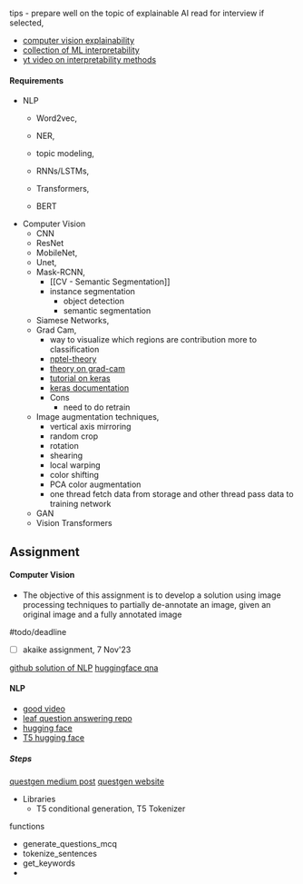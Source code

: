 tips - prepare well on the topic of explainable AI
read for interview if selected, 
- [computer vision explainability](https://christophm.github.io/interpretable-ml-book/index.html)
- [collection of ML interpretability](https://github.com/jphall663/awesome-machine-learning-interpretability)
- [yt video on interpretability methods](https://www.youtube.com/watch?v=Yg3q5x7yDeM)
#### Requirements
- NLP
	- Word2vec,
	- NER,
	- topic modeling,
		
	- RNNs/LSTMs,
	- Transformers,
	- BERT
- Computer Vision
	- CNN
	- ResNet
	- MobileNet,
	- Unet,
	- Mask-RCNN,
		- [[CV - Semantic Segmentation]]
		- instance segmentation
			- object detection
			- semantic segmentation
	- Siamese Networks,
	- Grad Cam,
		- way to visualize which regions are contribution more to classification
		- [nptel-theory](https://www.youtube.com/watch?v=VmbBnSv3otc)
		- [theory on grad-cam](https://www.youtube.com/watch?v=Y8mSngdQb9Q)
		- [tutorial on keras](https://www.youtube.com/watch?v=6YZoZ9Vtez0)
		- [keras documentation](https://keras.io/examples/vision/grad_cam/)
		- Cons
			- need to do retrain
	- Image augmentation techniques,
		- vertical axis mirroring
		- random crop
		- rotation
		- shearing 
		- local warping
		- color shifting
		- PCA color augmentation
		- one thread fetch data from storage and other thread pass data to training network
	- GAN
	- Vision Transformers


## Assignment

#### Computer Vision
- The objective of this assignment is to develop a solution using image processing techniques to partially de-annotate an image, given an original image and a fully annotated image

#todo/deadline
- [ ] akaike assignment, 7 Nov'23

[github solution of NLP](https://github.com/ramananstark/internship-assignment-nlp/blob/main/script.py)
[huggingface qna](https://huggingface.co/docs/transformers/tasks/question_answering)
#### NLP
- [good video](https://www.youtube.com/watch?v=tpxl-UnfmQc)
- [leaf question answering repo](https://github.com/KristiyanVachev/Leaf-Question-Generation/tree/main)
- [hugging face](https://huggingface.co/docs/transformers/tasks/multiple_choice)
- [T5 hugging face](https://huggingface.co/docs/transformers/model_doc/t5)

##### Steps
[questgen medium post](https://towardsdatascience.com/practical-ai-automatically-generate-multiple-choice-questions-mcqs-from-any-content-with-bert-2140d53a9bf5)
[questgen website](https://dashboard.questgen.ai/?code=ab5f662f-eef1-4dad-b91a-f93629f4097b)

- Libraries
	- T5 conditional generation, T5 Tokenizer

functions
- generate_questions_mcq
- tokenize_sentences
- get_keywords
- 